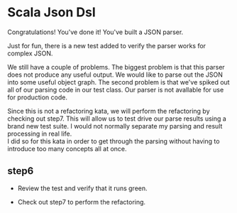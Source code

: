 Scala Json Dsl 
==============

Congratulations!  You've done it!  You've built a JSON parser.

Just for fun, there is a new test added to verify the parser works for complex JSON.

We still have a couple of problems.  The biggest problem is that this parser does not produce any useful output.  We would like
to parse out the JSON into some useful object graph.  The second problem is that we've spiked out all of our parsing code in our
test class.  Our parser is not avallable for use for production code.

Since this is not a refactoring kata, we will perform the refactoring by checking out step7.  This will allow us to test drive
our parse results using a brand new test suite.  I would not normally separate my parsing and result processing in real life.  
I did so for this kata in order to get through the parsing without having to introduce too many concepts all at once.
 
step6
-----

- Review the test and verify that it runs green.

- Check out step7 to perform the refactoring.